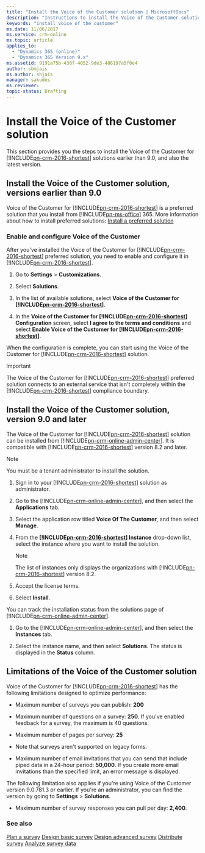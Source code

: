 ```yaml
---
title: "Install the Voice of the Customer solution | MicrosoftDocs"
description: "Instructions to install the Voice of the Customer solution."
keywords: "install voice of the customer"
ms.date: 11/06/2017
ms.service: crm-online
ms.topic: article
applies_to:
  - "Dynamics 365 (online)"
  - "Dynamics 365 Version 9.x"
ms.assetid: 9191a75b-430f-4052-9de3-486197a5f0e4
author: sbmjais
ms.author: shjais
manager: sakudes
ms.reviewer: 
topic-status: Drafting
---
```


# Install the Voice of the Customer solution

This section provides you the steps to install the Voice of the Customer for [!INCLUDE[pn-crm-2016-shortest](../includes/pn-crm-2016-shortest.md)] solutions earlier than 9.0, and also the latest version.

## Install the Voice of the Customer solution, versions earlier than 9.0

Voice of the Customer for [!INCLUDE[pn-crm-2016-shortest](../includes/pn-crm-2016-shortest.md)] is a preferred solution that you install from [!INCLUDE[pn-ms-office](../includes/pn-ms-office.md)] 365. More information about how to install preferred solutions: [Install a preferred solution](https://technet.microsoft.com/en-us/library/dn878909)  

### Enable and configure Voice of the Customer

After you've installed the Voice of the Customer for [!INCLUDE[pn-crm-2016-shortest](../includes/pn-crm-2016-shortest.md)] preferred solution, you need to enable and configure it in [!INCLUDE[pn-crm-2016-shortest](../includes/pn-crm-2016-shortest.md)].

1.  Go to **Settings** &gt; **Customizations**.

2.  Select **Solutions**.

3.  In the list of available solutions, select **Voice of the Customer for [!INCLUDE[pn-crm-2016-shortest](../includes/pn-crm-2016-shortest.md)]**.

4.  In the **Voice of the Customer for [!INCLUDE[pn-crm-2016-shortest](../includes/pn-crm-2016-shortest.md)] Configuration** screen, select **I agree to the terms and conditions** and select **Enable Voice of the Customer for [!INCLUDE[pn-crm-2016-shortest](../includes/pn-crm-2016-shortest.md)]**.

When the configuration is complete, you can start using the Voice of the Customer for [!INCLUDE[pn-crm-2016-shortest](../includes/pn-crm-2016-shortest.md)] solution.

> [!IMPORTANT]
> The Voice of the Customer for [!INCLUDE[pn-crm-2016-shortest](../includes/pn-crm-2016-shortest.md)] preferred solution connects to an external service that isn't completely within the [!INCLUDE[pn-crm-2016-shortest](../includes/pn-crm-2016-shortest.md)] compliance boundary.

## Install the Voice of the Customer solution, version 9.0 and later

The Voice of the Customer for [!INCLUDE[pn-crm-2016-shortest](../includes/pn-crm-2016-shortest.md)] solution can be installed from [!INCLUDE[pn-crm-online-admin-center](../includes/pn-crm-online-admin-center.md)]. It is compatible with [!INCLUDE[pn-crm-2016-shortest](../includes/pn-crm-2016-shortest.md)] version 8.2 and later.

> [!NOTE]
> You must be a tenant administrator to install the solution.

1.  Sign in to your [!INCLUDE[pn-crm-2016-shortest](../includes/pn-crm-2016-shortest.md)] solution as administrator.

2.  Go to the [!INCLUDE[pn-crm-online-admin-center](../includes/pn-crm-online-admin-center.md)], and then select the **Applications** tab.

3.  Select the application row titled **Voice Of The Customer**, and then select **Manage**.

4.  From the **[!INCLUDE[pn-crm-2016-shortest](../includes/pn-crm-2016-shortest.md)] Instance** drop-down list, select the instance where you want to install the solution.

	> [!NOTE]
	> The list of instances only displays the organizations with [!INCLUDE[pn-crm-2016-shortest](../includes/pn-crm-2016-shortest.md)] version 8.2.

5.  Accept the license terms.

6.  Select **Install**.

You can track the installation status from the solutions page of [!INCLUDE[pn-crm-online-admin-center](../includes/pn-crm-online-admin-center.md)].

1.  Go to the [!INCLUDE[pn-crm-online-admin-center](../includes/pn-crm-online-admin-center.md)], and then select the **Instances** tab.

2.  Select the instance name, and then select **Solutions**.
    The status is displayed in the **Status** column.

## Limitations of the Voice of the Customer solution

Voice of the Customer for [!INCLUDE[pn-crm-2016-shortest](../includes/pn-crm-2016-shortest.md)] has the following limitations designed to optimize performance:

-   Maximum number of surveys you can publish: **200**

-   Maximum number of questions on a survey: **250**. If you've enabled feedback for a survey, the maximum is 40 questions.

-   Maximum number of pages per survey: **25**

-   Note that surveys aren't supported on legacy forms.

-   Maximum number of email invitations that you can send that include piped data in a 24-hour period: **50,000**. If you create more email invitations than the specified limit, an error message is displayed.

The following limitation also applies if you're using Voice of the Customer version 9.0.781.3 or earlier. If you're an administrator, you can find the version by going to **Settings** &gt; **Solutions**.

-   Maximum number of survey responses you can pull per day: **2,400**.

### See also

[Plan a survey](plan-survey.md)
[Design basic survey](design-basic-survey.md)
[Design advanced survey](design-advanced-survey.md)
[Distribute survey](distribute-survey.md)
[Analyze survey data](analyze-survey-data.md)